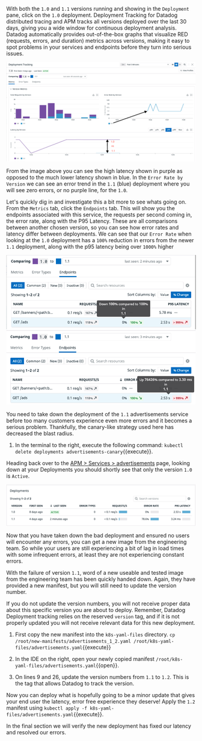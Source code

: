 With both the `1.0` and `1.1` versions running and showing in the `Deployment` pane, click on the `1.0` deployment. Deployment Tracking for Datadog distributed tracing and APM tracks all versions deployed over the last 30 days, giving you a wide window for continuous deployment analysis. Datadog automatically provides out-of-the-box graphs that visualize RED (requests, errors, and duration) metrics across versions, making it easy to spot problems in your services and endpoints before they turn into serious issues.

![1.0 vs 1.1](./assets/old_vs_new.png)

From the image above you can see the high latency shown in purple as opposed to the much lower latency shown in blue. In the `Error Rate by Version` we can see an error trend in the `1.1` (blue) deployment where you will see zero errors, or no purple line, for the `1.0`. 

Let's quickly dig in and investigate this a bit more to see whats going on. From the `Metrics` tab, click the `Endpoints` tab. This will show you the endpoints associated with this service, the requests per second coming in, the error rate, along with the P95 Latency. These are all comparisons between another chosen version, so you can see how error rates and latency differ between deployments. We can see that our `Error Rate` when looking at the `1.0` deployment has a `100%` reduction in errors from the newer `1.1` deployment, along with the p95 latency being over `1000%` higher

![Endpoints error rate](./assets/error_rate.png)
![Latency rate](./assets/p95_latency.png)

You need to take down the deployment of the `1.1` advertisements service before too many customers experience even more errors and it becomes a serious problem. Thankfully, the canary-like strategy used here has decreased the blast radius.

1. In the terminal to the right, execute the following command: `kubectl delete deployments advertisements-canary`{{execute}}.

Heading back over to the [APM > Services > advertisements](https://app.datadoghq.com/apm/service/advertisements) page, looking down at your Deployments you should shortly see that only the version `1.0` is `Active`. 

![1.0 Only Active](./assets/one_active_deploy.png)

Now that you have taken down the bad deployment and ensured no users will encounter any errors, you can get a new image from the engineering team. So while your users are still experiencing a bit of lag in load times with some infrequent errors, at least they are not experiencing constant errors.

With the failure of version `1.1`, word of a new useable and tested image from the engineering team has been quickly handed down. Again, they have provided a new manifest, but you will still need to update the version number. 

If you do not update the version numbers, you will not receive proper data about this specific version you are about to deploy. Remember, Datadog Deployment tracking relies on the reserved  `version` tag, and if it is not properly updated you will not receive relevant data for this new deployment.

1. First copy the new manifest into the `k8s-yaml-files` directory. `cp /root/new-manifests/advertisements_1_2.yaml /root/k8s-yaml-files/advertisements.yaml`{{execute}}

1. In the IDE on the right, open your newly copied manifest `/root/k8s-yaml-files/advertisements.yaml`{{open}}.

1. On lines 9 and 26, update the version numbers from `1.1` to `1.2`. This is the tag that allows Datadog to track the version. 

Now you can deploy what is hopefully going to be a minor update that gives your end user the latency, error free experience they deserve! Apply the `1.2` manifest using `kubectl apply -f k8s-yaml-files/advertisements.yaml`{{execute}}. 

In the final section we will verify the new deployment has fixed our latency and resolved our errors.